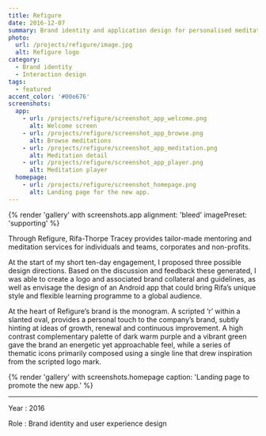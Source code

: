 ```yaml
---
title: Refigure
date: 2016-12-07
summary: Brand identity and application design for personalised meditation service.
photo:
  url: /projects/refigure/image.jpg
  alt: Refigure logo
category:
  - Brand identity
  - Interaction design
tags:
  - featured
accent_color: '#00e676'
screenshots:
  app:
    - url: /projects/refigure/screenshot_app_welcome.png
      alt: Welcome screen
    - url: /projects/refigure/screenshot_app_browse.png
      alt: Browse meditations
    - url: /projects/refigure/screenshot_app_meditation.png
      alt: Meditation detail
    - url: /projects/refigure/screenshot_app_player.png
      alt: Meditation player
  homepage:
    - url: /projects/refigure/screenshot_homepage.png
      alt: Landing page for the new app.
---
```

{% render 'gallery' with screenshots.app
  alignment: 'bleed'
  imagePreset: 'supporting'
%}

Through Refigure, Rifa-Thorpe Tracey provides tailor-made mentoring and meditation services for individuals and teams, corporates and non-profits.

At the start of my short ten-day engagement, I proposed three possible design directions. Based on the discussion and feedback these generated, I was able to create a logo and associated brand collateral and guidelines, as well as envisage the design of an Android app that could bring Rifa’s unique style and flexible learning programme to a global audience.

At the heart of Refigure’s brand is the monogram. A scripted ‘r’ within a slanted oval, provides a personal touch to the company’s brand, subtly hinting at ideas of growth, renewal and continuous improvement. A high contrast complementary palette of dark warm purple and a vibrant green gave the brand an energetic yet approachable feel, while a series of thematic icons primarily composed using a single line that drew inspiration from the scripted logo mark.

{% render 'gallery' with screenshots.homepage
  caption: 'Landing page to promote the new app.'
%}

---

Year
: 2016

Role
: Brand identity and user experience design
